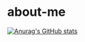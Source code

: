 # about-me

[![Anurag's GitHub stats](https://github-readme-stats.vercel.app/api?username=KristinaBelyakova&show_icons=true&theme=nightowl)](https://github.com/KristinaBelyakova)

